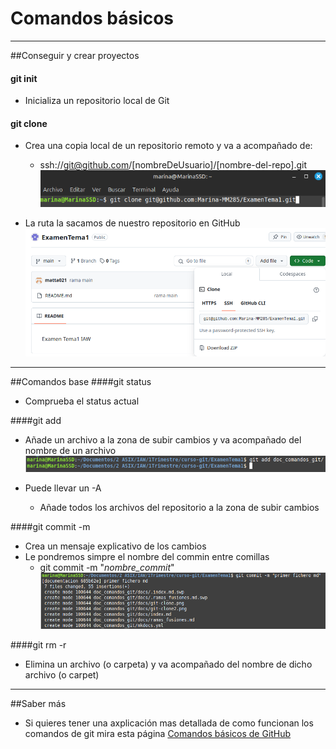 # Comandos básicos

--------------------------------------------------------------------------------------------

##Conseguir y crear proyectos
#### git init

* Inicializa un repositorio local de Git


#### git clone
* Crea una copia local de un repositorio remoto y va a acompañado de: 
	* ssh://git@github.com/[nombreDeUsuario]/[nombre-del-repo].git
![comando ssh](git-clone2.png)


* La ruta la sacamos de nuestro repositorio en GitHub
![clonar con ssh](git-clone.png)

--------------------------------------------------------------------------------------------

##Comandos base
####git status
* Comprueba el status actual


####git add
* Añade un archivo a la zona de subir cambios y va acompañado del nombre de un archivo
![add](git-add.png)

* Puede llevar un -A
	* Añade todos los archivos del repositorio a la zona de subir cambios


####git commit -m
* Crea un mensaje explicativo de los cambios
* Le pondremos simpre el nombre del commin entre comillas
	* git commit -m "*nombre_commit*"
![commit](git-commit.png)


####git rm -r
* Elimina un archivo (o carpeta) y va acompañado del nombre de dicho archivo (o carpet)


--------------------------------------------------------------------------------------------

##Saber más
* Si quieres tener una axplicación mas detallada de como funcionan los comandos de git
mira esta página
[Comandos básicos de GitHub](https://www.atlassian.com/es/git/glossary#commands)


